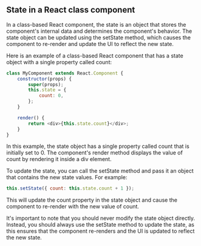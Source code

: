 ## State in a React class component

In a class-based React component, the state is an object that stores the component's internal data and determines the component's behavior. The state object can be updated using the setState method, which causes the component to re-render and update the UI to reflect the new state.

Here is an example of a class-based React component that has a state object with a single property called count:

```js
class MyComponent extends React.Component {
    constructor(props) {
        super(props);
        this.state = {
            count: 0,
        };
    }

    render() {
        return <div>{this.state.count}</div>;
    }
}
```

In this example, the state object has a single property called count that is initially set to 0. The component's render method displays the value of count by rendering it inside a div element.

To update the state, you can call the setState method and pass it an object that contains the new state values. For example:

```js
this.setState({ count: this.state.count + 1 });
```

This will update the count property in the state object and cause the component to re-render with the new value of count.

It's important to note that you should never modify the state object directly. Instead, you should always use the setState method to update the state, as this ensures that the component re-renders and the UI is updated to reflect the new state.
